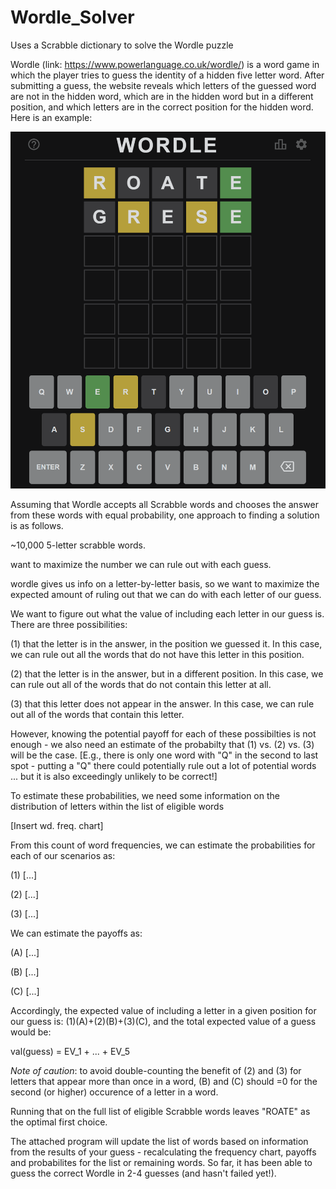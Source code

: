 # Wordle_Solver
Uses a Scrabble dictionary to solve the Wordle puzzle

Wordle (link: https://www.powerlanguage.co.uk/wordle/) is a word game in which the player tries to guess the identity of a hidden five letter word. After submitting a guess, the website reveals which letters of the guessed word are not in the hidden word, which are in the hidden word but in a different position, and which letters are in the correct position for the hidden word. Here is an example:

![alt text](https://github.com/pjconnell/Wordle_Solver/blob/main/Wordle_Pic.PNG)

Assuming that Wordle accepts all Scrabble words and chooses the answer from these words with equal probability, one approach to finding a solution is as follows.

~10,000 5-letter scrabble words.

want to maximize the number we can rule out with each guess.

wordle gives us info on a letter-by-letter basis, so we want to maximize the expected amount of ruling out that we can do with each letter of our guess.

We want to figure out what the value of including each letter in our guess is. There are three possibilities: 

(1) that the letter is in the answer, in the position we guessed it. In this case, we can rule out all the words that do not have this letter in this position. 

(2) that the letter is in the answer, but in a different position. In this case, we can rule out all of the words that do not contain this letter at all.

(3) that this letter does not appear in the answer. In this case, we can rule out all of the words that contain this letter.


However, knowing the potential payoff for each of these possibilties is not enough - we also need an estimate of the probabilty that (1) vs. (2) vs. (3) will be the case. [E.g., there is only one word with "Q" in the second to last spot - putting a "Q" there could potentially rule out a lot of potential words ... but it is also exceedingly unlikely to be correct!]

To estimate these probabilities, we need some information on the distribution of letters within the list of eligible words

[Insert wd. freq. chart]

From this count of word frequencies, we can estimate the probabilities for each of our scenarios as:

(1) [...]

(2) [...]

(3) [...]

We can estimate the payoffs as:

(A) [...]

(B) [...]

(C) [...]

Accordingly, the expected value of including a letter in a given position for our guess is: (1)(A)+(2)(B)+(3)(C), and the total expected value of a guess would be:

val(guess) = EV_1 + ... + EV_5

*Note of caution*: to avoid double-counting the benefit of (2) and (3) for letters that appear more than once in a word, (B) and (C) should =0 for the second (or higher) occurence of a letter in a word.

Running that on the full list of eligible Scrabble words leaves "ROATE" as the optimal first choice.

The attached program will update the list of words based on information from the results of your guess - recalculating the frequency chart, payoffs and probabilites for the list or remaining words. So far, it has been able to guess the correct Wordle in 2-4 guesses (and hasn't failed yet!).
